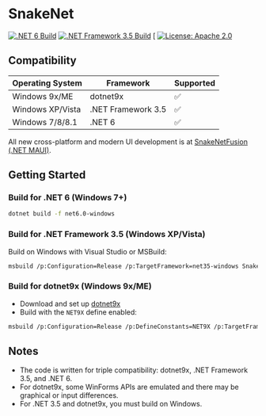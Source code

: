 # SnakeNet

[![.NET 6 Build](https://github.com/WhiteWrym18/SnakeNetClassic/actions/workflows/build-dotnet6-windows7.yml/badge.svg?branch=main)](https://github.com/WhiteWrym18/SnakeNetClassic/actions/workflows/dotnet6.yml)
[![.NET Framework 3.5 Build](https://github.com/WhiteWrym18/SnakeNetClassic/actions/workflows/net35.yml/badge.svg?branch=main)](https://github.com/WhiteWrym18/SnakeNetClassic/actions/workflows/net35.yml)
[
[![License: Apache 2.0](https://img.shields.io/badge/License-Apache%202.0-blue.svg)](LICENSE)

## Compatibility

| Operating System   | Framework           | Supported |
|-------------------|--------------------|-----------|
| Windows 9x/ME     | dotnet9x           | ✅        |
| Windows XP/Vista  | .NET Framework 3.5 | ✅        |
| Windows 7/8/8.1   | .NET 6             | ✅        |

All new cross-platform and modern UI development is at [SnakeNetFusion (.NET MAUI)](https://github.com/WhiteWrym18/SnakeNetFusion).

## Getting Started

### Build for .NET 6 (Windows 7+)
```sh
dotnet build -f net6.0-windows
```

### Build for .NET Framework 3.5 (Windows XP/Vista)
Build on Windows with Visual Studio or MSBuild:
```sh
msbuild /p:Configuration=Release /p:TargetFramework=net35-windows SnakeNet.csproj
```

### Build for dotnet9x (Windows 9x/ME)
- Download and set up [dotnet9x](https://github.com/itsmattkc/dotnet9x)
- Build with the `NET9X` define enabled:
```sh
msbuild /p:Configuration=Release /p:DefineConstants=NET9X /p:TargetFramework=net35-windows SnakeNet.csproj
```

## Notes
- The code is written for triple compatibility: dotnet9x, .NET Framework 3.5, and .NET 6.
- For dotnet9x, some WinForms APIs are emulated and there may be graphical or input differences.
- For .NET 3.5 and dotnet9x, you must build on Windows.


